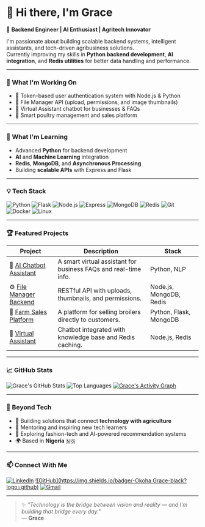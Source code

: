 # 👋 Hi there, I'm Grace

🎯 **Backend Engineer | AI Enthusiast | Agritech Innovator**

I'm passionate about building scalable backend systems, intelligent assistants, and tech-driven agribusiness solutions.  
Currently improving my skills in **Python backend development**, **AI integration**, and **Redis utilities** for better data handling and performance.

---

### 🚀 What I'm Working On
- 🔐 Token-based user authentication system with Node.js & Python
- 📂 File Manager API (upload, permissions, and image thumbnails)
- 🤖 Virtual Assistant chatbot for businesses & FAQs
- 🐔 Smart poultry management and sales platform

---

### 🧠 What I'm Learning
- Advanced **Python** for backend development  
- **AI** and **Machine Learning** integration  
- **Redis**, **MongoDB**, and **Asynchronous Processing**  
- Building **scalable APIs** with Express and Flask  

---

### 💡 Tech Stack
![Python](https://img.shields.io/badge/-Python-3776AB?logo=python&logoColor=white)
![Flask](https://img.shields.io/badge/-Flask-000000?logo=flask)
![Node.js](https://img.shields.io/badge/-Node.js-43853D?logo=node.js&logoColor=white)
![Express](https://img.shields.io/badge/-Express-404D59?logo=express)
![MongoDB](https://img.shields.io/badge/-MongoDB-4EA94B?logo=mongodb&logoColor=white)
![Redis](https://img.shields.io/badge/-Redis-DC382D?logo=redis&logoColor=white)
![Git](https://img.shields.io/badge/-Git-F05032?logo=git&logoColor=white)
![Docker](https://img.shields.io/badge/-Docker-2496ED?logo=docker&logoColor=white)
![Linux](https://img.shields.io/badge/-Linux-FCC624?logo=linux&logoColor=black)

---

### 🏆 Featured Projects
| Project | Description | Stack |
|----------|--------------|-------|
| 🧠 [AI Chatbot Assistant](https://github.com/OkohaGrace/ai-chatbot) | A smart virtual assistant for business FAQs and real-time info. | Python, NLP |
| ⚙️ [File Manager Backend](https://github.com/OkohaGrace/file-manager-api) | RESTful API with uploads, thumbnails, and permissions. | Node.js, MongoDB, Redis |
| 🐔 [Farm Sales Platform](https://github.com/OkohaGrace/farm-sales-platform) | A platform for selling broilers directly to customers. | Python, Flask, MongoDB |
| 💬 [Virtual Assistant](https://github.com/OkohaGrace/virtual-assistant) | Chatbot integrated with knowledge base and Redis caching. | Node.js, Redis |

---

### 📈 GitHub Stats
![Grace's GitHub Stats](https://github-readme-stats.vercel.app/api?username=GracyDinma&show_icons=true&theme=radical)
![Top Languages](https://github-readme-stats.vercel.app/api/top-langs/?username=GracyDinma&layout=compact&theme=radical)
[![Grace's Activity Graph](https://github-readme-activity-graph.vercel.app/graph?username=GracyDinma&theme=react-dark)](https://github.com/ashutosh00710/github-readme-activity-graph)

---

### 🌱 Beyond Tech
- 🧩 Building solutions that connect **technology with agriculture**  
- 💬 Mentoring and inspiring new tech learners  
- 🧵 Exploring fashion-tech and AI-powered recommendation systems  
- 🌍 Based in **Nigeria** 🇳🇬  

---

### 📫 Connect With Me
[![LinkedIn](https://img.shields.io/badge/-OkohaGrace-blue?logo=Linkedin&logoColor=white)](https://linkedin.com/in/okohagrace)
[![GitHub](https://img.shields.io/badge/-Okoha Grace-black?logo=github)](https://github.com/OkohaGrace)
[![Gmail](https://img.shields.io/badge/-okohagchidinma@gmail.com-D14836?logo=gmail&logoColor=white)](mailto:okohagchidinma@gmail.com)

---

> ✨ *"Technology is the bridge between vision and reality — and I’m building that bridge every day."*  
> — **Grace**

